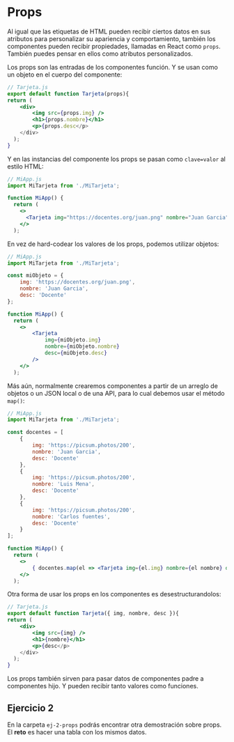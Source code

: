 # Props

Al igual que las etiquetas de HTML pueden recibir ciertos datos en sus atributos para personalizar su apariencia y comportamiento, también los componentes pueden recibir propiedades, llamadas en React como `props`. También puedes pensar en ellos como atributos personalizados.

Los props son las entradas de los componentes función. Y se usan como un objeto en el cuerpo del componente:

```jsx
// Tarjeta.js
export default function Tarjeta(props){
return (
    <div>
        <img src={props.img} />
        <h1>{props.nombre}</h1>
        <p>{props.desc</p>
    </div>
  );
}
```

Y en las instancias del componente los props se pasan como `clave=valor` al estilo HTML:

```jsx
// MiApp.js
import MiTarjeta from './MiTarjeta';

function MiApp() {
  return (
    <>
      <Tarjeta img="https://docentes.org/juan.png" nombre="Juan Garcia" desc="Docente"/> // Tarjeta()
    </>
  );
```

En vez de hard-codear los valores de los props, podemos utilizar objetos:

```jsx
// MiApp.js
import MiTarjeta from './MiTarjeta';

const miObjeto = {
	img: 'https://docentes.org/juan.png',
	nombre: 'Juan Garcia',
	desc: 'Docente'
};

function MiApp() {
  return (
    <>
        <Tarjeta 
            img={miObjeto.img} 
            nombre={miObjeto.nombre} 
            desc={miObjeto.desc} 
        />
    </>
  );
```

Más aún, normalmente crearemos componentes a partir de un arreglo de objetos o un JSON local o de una API, para lo cual debemos usar el método `map()`:

```jsx
// MiApp.js
import MiTarjeta from './MiTarjeta';

const docentes = [
    {
        img: 'https://picsum.photos/200',
        nombre: 'Juan Garcia',
        desc: 'Docente'
    },
    {
        img: 'https://picsum.photos/200',
        nombre: 'Luis Mena',
        desc: 'Docente'
    },
    {
        img: 'https://picsum.photos/200',
        nombre: 'Carlos fuentes',
        desc: 'Docente'
    }
];

function MiApp() {
  return (
    <>
        { docentes.map(el => <Tarjeta img={el.img} nombre={el nombre} desc={el.des} />) }
    </>
  );
```
Otra forma de usar los props en los componentes es desestructurandolos:

```jsx
// Tarjeta.js
export default function Tarjeta({ img, nombre, desc }){
return (
    <div>
        <img src={img} />
        <h1>{nombre}</h1>
        <p>{desc</p>
    </div>
  );
}
```
Los props también sirven para pasar datos de componentes padre a componentes hijo. Y pueden recibir tanto valores como funciones.

## Ejercicio 2

En la carpeta `ej-2-props` podrás encontrar otra demostración sobre props. El **reto** es hacer una tabla con los mismos datos.